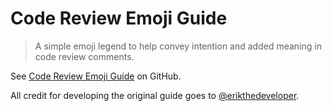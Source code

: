 # Code Review Emoji Guide

> A simple emoji legend to help convey intention and added meaning in code review comments.

See [Code Review Emoji Guide](https://github.com/erikthedeveloper/code-review-emoji-guide) on GitHub.

All credit for developing the original guide goes to [@erikthedeveloper](https://github.com/erikthedeveloper).